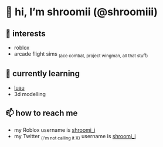 # 👋 hi, I’m shroomii (@shroomiii)

## 👀 interests
- roblox
- arcade flight sims <sub>(ace combat, project wingman, all that stuff)</sub>
## 🌱 currently learning
- [luau](https://luau.org/)
- 3d modelling
## 📫 how to reach me
- my Roblox username is [shroomi_i](https://www.roblox.com/users/7205440595/profile)
- my Twitter <sub>(i'm not calling it X)</sub> username is [shroomi_i](https://x.com/shroomi_i)

